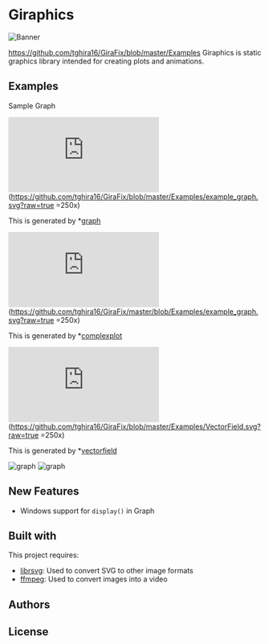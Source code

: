 # Giraphics
![Banner](https://github.com/tghira16/GiraFix/blob/master/res/banner.svg?raw=true=250x)


https://github.com/tghira16/GiraFix/blob/master/Examples
Giraphics is static graphics library intended for creating plots and animations.

## Examples
Sample Graph 

![graph](https://github.com/tghira16/GiraFix/blob/master/Examples/example_graph.svg?raw=true =250x)

This is generated by *[graph]


![graph](https://github.com/tghira16/GiraFix/master/blob/Examples/example_graph.svg?raw=true =250x)

This is generated by *[complexplot]


![graph](https://github.com/tghira16/GiraFix/blob/master/Examples/VectorField.svg?raw=true =250x)

This is generated by *[vectorfield]

![graph](https://github.com/tghira16/GiraFix/blob/master/Taylor/TaylorSeriesSine.gif)
![graph](https://github.com/tghira16/GiraFix/blob/master/res/DoublePendulum.gif)




## New Features
* Windows support for  `display()` in Graph

## Built with

This project requires:
* [librsvg]: Used to convert SVG to other image formats
* [ffmpeg]: Used to convert images into a video 



## Authors


[ffmpeg]: <https://ffmpeg.org/>
[librsvg]: <https://github.com/GNOME/librsvg>
[graph]: <https://github.com/tghira16/GiraFix/blob/master/Examples/graph_example.py>
[complexplot]: <https://github.com/tghira16/GiraFix/blob/master/Examples/Complex_Function_Example.py>
[vectorfield]: <https://github.com/tghira16/GiraFix/blob/master/Examples/Vector_field_example.py>


## License
